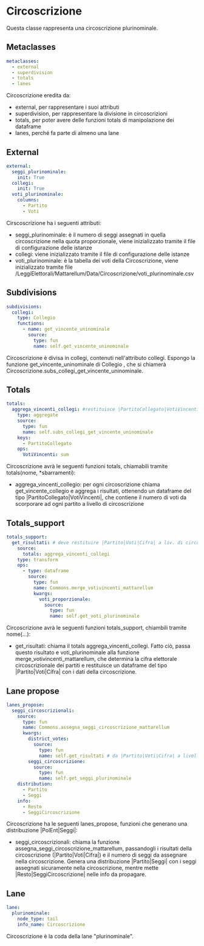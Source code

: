 # Circoscrizione
Questa classe rappresenta una circoscrizione plurinominale.

## Metaclasses

```yaml
metaclasses:
  - external
  - superdivision
  - totals
  - lanes
```
Circoscrizione eredita da:
+ external, per rappresentare i suoi attributi
+ superdivision, per rappresentare la divisione in circoscrizioni
+ totals, per poter avere delle funzioni totals di manipolazione dei dataframe
+ lanes, perché fa parte di almeno una lane

## External

```yaml
external:
  seggi_plurinominale:
    init: True
  collegi:
    init: True
  voti_plurinominale:
    columns:
      - Partito
      - Voti
```

Cirscoscrizione ha i seguenti attributi:
+ seggi_plurinominale: è il numero di seggi assegnati in quella circoscrizione nella quota proporzionale, viene inizializzato tramite il file di configurazione delle istanze
+ collegi: viene inizializzato tramite il file di configurazione delle istanze
+ voti_plurinominale: è la tabella dei voti della Circoscrizione, viene inizializzato tramite file /LeggiElettorali/Mattarellum/Data/Circoscrizione/voti_plurinominale.csv


## Subdivisions

```yaml
subdivisions:
  collegi:
    type: Collegio
    functions:
      - name: get_vincente_uninominale
        source: 
          type: fun
          name: self.get_vincente_uninominale
```

Circoscrizione è divisa in collegi, contenuti nell'attributo collegi. Espongo la funzione get_vincente_uninominale di Collegio , che si chiamerà Circoscrizione.subs_collegi_get_vincente_uninominale.


## Totals

```yaml
totals:
  aggrega_vincenti_collegi: #restituisce |PartitoCollegato|VotiVincenti| a liv. di circoscrizione
    type: aggregate
    source:
      type: fun
      name: self.subs_collegi_get_vincente_uninominale
    keys:
      - PartitoCollegato
    ops:
      VotiVincenti: sum
```

Circoscrizione avrà le seguenti funzioni totals, chiamabili tramite totals(nome, *sbarramenti):
+ aggrega_vincenti_collegio: per ogni circoscrizione chiama get_vincente_collegio e aggrega i risultati, ottenendo un dataframe del tipo |PartitoCollegato|VotiVincenti|, che contiene il numero di voti da scorporare ad ogni partito a livello di circoscrizione


## Totals_support

```yaml
totals_support:
  get_risultati: # deve restituire |Partito|Voti|Cifra| a liv. di circoscrizione
    source: 
      totals: aggrega_vincenti_collegi
    type: transform
    ops:
      - type: dataframe
        source:
          type: fun
          name: Commons.merge_votivincenti_mattarellum
          kwargs:
            voti_proporzionale:
              source:
                type: fun
                name: self.get_voti_plurinominale
```

Circoscrizione avrà le seguenti funzioni totals_support, chiambili tramite nome(...):
+ get_risultati: chiama il totals aggrega_vincenti_collegi. Fatto ciò, passa questo risultato e voti_plurinominale alla funzione merge_votivincenti_mattarellum, che determina la cifra elettorale circoscrizionale dei partiti e restituisce un dataframe del tipo |Partito|Voti|Cifra| con i dati della circoscrizione.


## Lane propose

```yaml
lanes_propose:
  seggi_circoscrizionali:
    source:              
      type: fun                         
      name: Commons.assegna_seggi_circoscrizione_mattarellum 
      kwargs:
        district_votes:
          source:
            type: fun
            name: self.get_risultati # da |Partito|Voti|Cifra| a livello di circoscrizione
        seggi_circoscrizione:
          source:
            type: fun
            name: self.get_seggi_plurinominale
    distribution:
      - Partito
      - Seggi
    info: 
      - Resto
      - SeggiCircoscrizione
```

Circoscrizione ha le seguenti lanes_propose, funzioni che generano una distribuzione |PolEnt|Seggi|:
+ seggi_circoscrizionali: chiama la funzione assegna_seggi_circoscrizione_mattarellum, passandogli i risultati della circoscrizione (|Partito|Voti|Cifra|) e il numero di seggi da assegnare nella circoscrizione. Genera una distribuzione |Partito|Seggi| con i seggi assegnati sicuramente nella circoscrizione, mentre mette |Resto|SeggiCircoscrizione| nelle info da propagare.


## Lane

```yaml
lane:
  plurinominale:
    node_type: tail
    info_name: Circoscrizione
```

Circoscrizione è la coda della lane "plurinominale".